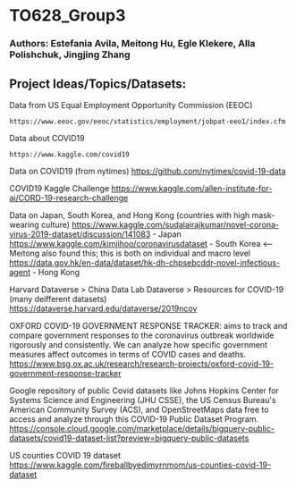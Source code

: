 # TO628_Group3

### Authors: Estefania Avila, Meitong Hu, Egle Klekere, Alla Polishchuk, Jingjing Zhang

## Project Ideas/Topics/Datasets:

Data from US Equal Employment Opportunity Commission (EEOC)

    https://www.eeoc.gov/eeoc/statistics/employment/jobpat-eeo1/index.cfm
    
Data about COVID19

    https://www.kaggle.com/covid19
    
Data on COVID19 (from nytimes)
    https://github.com/nytimes/covid-19-data


COVID19 Kaggle Challenge
    https://www.kaggle.com/allen-institute-for-ai/CORD-19-research-challenge
    

Data on Japan, South Korea, and Hong Kong (countries with high mask-wearing culture)
    https://www.kaggle.com/sudalairajkumar/novel-corona-virus-2019-dataset/discussion/141083 - Japan
    https://www.kaggle.com/kimjihoo/coronavirusdataset - South Korea <-- Meitong also found this; this is both on individual and macro level
    https://data.gov.hk/en-data/dataset/hk-dh-chpsebcddr-novel-infectious-agent - Hong Kong

Harvard Dataverse > China Data Lab Dataverse > Resources for COVID-19 (many deifferent datasets)
https://dataverse.harvard.edu/dataverse/2019ncov

OXFORD COVID-19 GOVERNMENT RESPONSE TRACKER: aims to track and compare government responses to the coronavirus outbreak worldwide rigorously and consistently. We can analyze how specific government measures affect outcomes in terms of COVID cases and deaths.
https://www.bsg.ox.ac.uk/research/research-projects/oxford-covid-19-government-response-tracker

Google repository of public Covid datasets like Johns Hopkins Center for Systems Science and Engineering (JHU CSSE), the US Census Bureau's American Community Survey (ACS), and OpenStreetMaps data free to access and analyze through this COVID-19 Public Dataset Program.
https://console.cloud.google.com/marketplace/details/bigquery-public-datasets/covid19-dataset-list?preview=bigquery-public-datasets


US counties COVID 19 dataset
https://www.kaggle.com/fireballbyedimyrnmom/us-counties-covid-19-dataset



